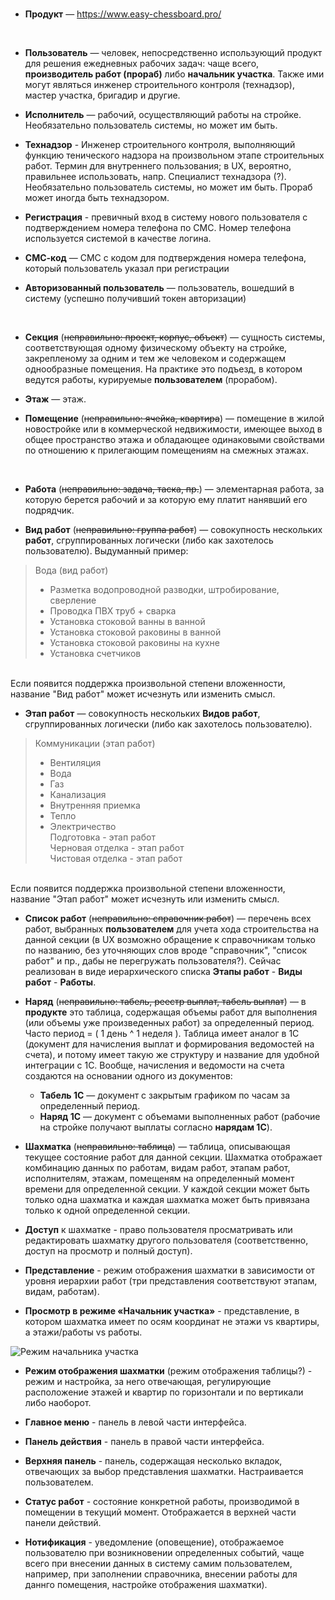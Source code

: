 <br>

- **Продукт** — https://www.easy-chessboard.pro/
<br>

- **Пользователь** — человек, непосредственно использующий продукт для решения ежедневных рабочих задач: чаще всего, **производитель работ (прораб)** либо **начальник участка**. Также ими могут являться инженер строительного контроля (технадзор), мастер участка, бригадир и другие.  

- **Исполнитель** — рабочий, осуществляющий работы на стройке. Необязательно пользователь системы, но может им быть.  

- **Технадзор** - Инженер строительного контроля, выполняющий функцию тенического надзора на произвольном этапе строительных работ. Термин для внутреннего пользования; в UX, вероятно, правильнее использовать, напр. Специалист технадзора (?). Необязательно пользователь системы, но может им быть. Прораб может иногда быть технадзором.

- **Регистрация** - превичный вход в систему нового пользователя с подтверждением номера телефона по СМС. Номер телефона используется системой в качестве логина.

- **CМС-код** — СМС с кодом для подтверждения номера телефона, который пользователь указал при регистрации

- **Авторизованный пользователь** — пользователь, вошедший в систему (успешно получивший токен авторизации)
<br>

- **Секция** (~~неправильно: проект, корпус, объект~~) — сущность системы, соответствующая одному физическому объекту на стройке, закрепленому за одним и тем же человеком и содержащем однообразные помещения. На практике это подъезд, в котором ведутся работы, курируемые **пользователем** (прорабом).

- **Этаж** — этаж.

- **Помещение** (~~неправильно: ячейка, квартира~~) — помещение в жилой новостройке или в коммерческой недвижимости, имеющее выход в общее пространство этажа и обладающее одинаковыми свойствами по отношению к прилегающим помещениям на смежных этажах.
<br>

- **Работа** (~~неправильно: задача, таска, пр.~~) — элементарная работа, за которую берется рабочий и за которую ему платит нанявший его подрядчик.

- **Вид работ** (~~неправильно: группа работ~~) — совокупность нескольких **работ**, сгруппированных логически (либо как захотелось пользователю). Выдуманный пример:

> Вода (вид работ)
> - Разметка водопроводной разводки, штробирование, сверление  
> - Проводка ПВХ труб + сварка  
> - Установка стоковой ванны в ванной  
> - Установка стоковой раковины в ванной  
> - Установка стоковой раковины на кухне  
> - Установка счетчиков  
<br>
Если появится поддержка произвольной степени вложенности, название "Вид работ" может исчезнуть или изменить смысл.  
<br>

- **Этап работ** — совокупность нескольких **Видов работ**, сгруппированных логически (либо как захотелось пользователю).

> Коммуникации (этап работ)
> - Вентиляция  
> - Вода   
> - Газ  
> - Канализация  
> - Внутренняя приемка    
> - Тепло  
> - Электричество  
> Подготовка - этап работ  
> Черновая отделка - этап работ  
> Чистовая отделка - этап работ  
<br>
Если появится поддержка произвольной степени вложенности, название "Этап работ" может исчезнуть или изменить смысл.  
<br>

- **Список работ** (~~неправильно: справочник работ~~) — перечень всех работ, выбранных **пользователем** для учета хода строительства на данной секции (в UX возможно обращение к справочникам только по названию, без уточняющих слов вроде "справочник", "список работ" и пр., дабы не перегружать пользователя?). Сейчас реализован в виде иерархического списка **Этапы работ** - **Виды работ** - **Работы**.

- **Наряд** (~~неправильно: табель, реестр выплат, табель выплат~~) — в **продукте** это таблица, содержащая объемы работ для выполнения (или объемы уже произведенных работ) за определенный период. Часто период = ( 1 день ^ 1 неделя ). Таблица имеет аналог в 1С (документ для начисления выплат и формирования ведомостей на счета), и потому имеет такую же структуру и название для удобной интеграции с 1С. Вообще, начисления и ведомости на счета создаются на основании одного из документов:  
    - **Табель 1С** — документ с закрытым графиком по часам за определенный период.  
    - **Наряд 1С** — документ с объемами выполненных работ (рабочие на стройке получают выплаты согласно **нарядам 1C**).  

- **Шахматка** (~~неправильно: таблица~~) — таблица, описывающая текущее состояние работ для данной секции. Шахматка отображает комбинацию данных по работам, видам работ, этапам работ, исполнителям, этажам, помещеням на определенный момент времени для определенной секции. У каждой секции может быть только одна шахматка и каждая шахматка может быть привязана только к одной определенной секции.

- **Доступ** к шахматке - право пользователя просматривать или редактировать шахматку другого пользователя (соответственно, доступ на просмотр и полный доступ).

- **Представление** - режим отображения шахматки в зависимости от уровня иерархии работ (три представления соответствуют этапам, видам, работам).

- **Просмотр в режиме «Начальник участка»** - представление, в котором шахматка имеет по осям координат не этажи vs квартиры, а этажи/работы vs работы.

![Режим начальника участка](../path/to/image.png "Режим начальника участка")

- **Режим отображения шахматки** (режим отображения таблицы?) - режим и настройка, за него отвечающая, регулирующие расположение этажей и квартир по горизонтали и по вертикали либо наоборот. 

- **Главное меню** - панель в левой части интерфейса.

- **Панель действия** - панель в правой части интерфейса.

- **Верхняя панель** - панель, содержащая несколько вкладок, отвечающих за выбор представления шахматки. Настраивается пользователем.

- **Статус работ** - состояние конкретной работы, производимой в помещении в текущий момент. Отображается в верхней части панели действий.

- **Нотификация** - уведомление (оповещение), отображаемое пользователю при возникновении определенных событий, чаще всего при внесении данных в систему самим пользователем, например, при заполнении справочника, внесении работы для даннго помещения, настройке отображения шахматки).
